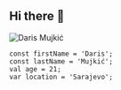 ## Hi there 👋
![Daris Mujkić](https://cdn.discordapp.com/attachments/691624368005972058/1319485370613891072/ProfilePhoto.jpg?ex=67662203&is=6764d083&hm=33eaae35c0103e2a6fb80de62ce700c0295e67aed1b917176eaabd0b8de31cb6&)
```
const firstName = 'Daris';
const lastName = 'Mujkić';
val age = 21;
var location = 'Sarajevo';
```

<!--
**dmujkic1/dmujkic1** is a ✨ _special_ ✨ repository because its `README.md` (this file) appears on your GitHub profile.

Here are some ideas to get you started:

- 🔭 I’m currently working on ...
- 🌱 I’m currently learning ...
- 👯 I’m looking to collaborate on ...
- 🤔 I’m looking for help with ...
- 💬 Ask me about ...
- 📫 How to reach me: ...
- 😄 Pronouns: ...
- ⚡ Fun fact: ...
-->

